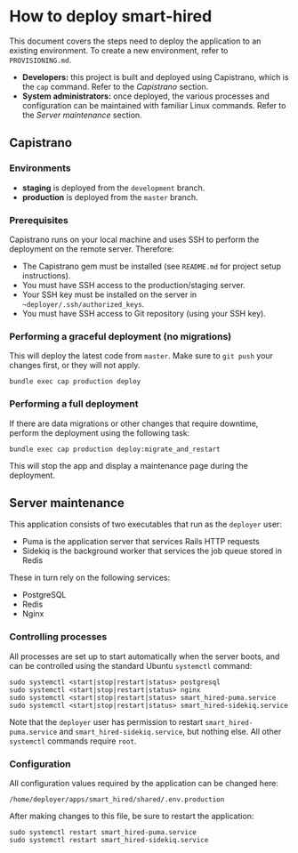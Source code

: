 # How to deploy smart-hired

This document covers the steps need to deploy the application to an existing environment. To create a new environment, refer to `PROVISIONING.md`.

* **Developers:** this project is built and deployed using Capistrano, which is the `cap` command. Refer to the *Capistrano* section.
* **System administrators:** once deployed, the various processes and configuration can be maintained with familiar Linux commands. Refer to the *Server maintenance* section.


## Capistrano

### Environments

* **staging** is deployed from the `development` branch.
* **production** is deployed from the `master` branch.

### Prerequisites

Capistrano runs on your local machine and uses SSH to perform the deployment on the remote server. Therefore:

* The Capistrano gem must be installed (see `README.md` for project setup instructions).
* You must have SSH access to the production/staging server.
* Your SSH key must be installed on the server in `~deployer/.ssh/authorized_keys`.
* You must have SSH access to Git repository (using your SSH key).

### Performing a graceful deployment (no migrations)

This will deploy the latest code from `master`. Make sure to `git push` your changes first, or they will not apply.

```
bundle exec cap production deploy
```

### Performing a full deployment

If there are data migrations or other changes that require downtime, perform the deployment using the following task:

```
bundle exec cap production deploy:migrate_and_restart
```

This will stop the app and display a maintenance page during the deployment.


## Server maintenance

This application consists of two executables that run as the `deployer` user:

* Puma is the application server that services Rails HTTP requests
* Sidekiq is the background worker that services the job queue stored in Redis

These in turn rely on the following services:

* PostgreSQL
* Redis
* Nginx

### Controlling processes

All processes are set up to start automatically when the server boots, and can be controlled using the standard Ubuntu `systemctl` command:

```
sudo systemctl <start|stop|restart|status> postgresql
sudo systemctl <start|stop|restart|status> nginx
sudo systemctl <start|stop|restart|status> smart_hired-puma.service
sudo systemctl <start|stop|restart|status> smart_hired-sidekiq.service
```

Note that the `deployer` user has permission to restart `smart_hired-puma.service` and `smart_hired-sidekiq.service`, but nothing else. All other `systemctl` commands require `root`.

### Configuration

All configuration values required by the application can be changed here:

```
/home/deployer/apps/smart_hired/shared/.env.production
```

After making changes to this file, be sure to restart the application:

```
sudo systemctl restart smart_hired-puma.service
sudo systemctl restart smart_hired-sidekiq.service
```
